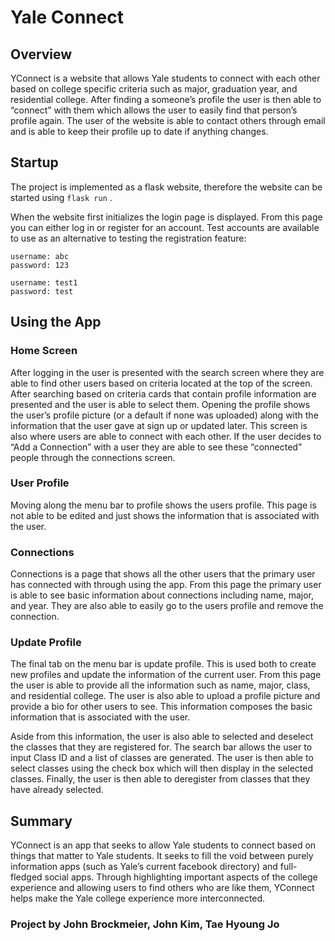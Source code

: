 # Yale Connect
## Overview
YConnect is a website that allows Yale students to connect with each other based on college specific criteria such as major, graduation year, and residential college. After finding a someone’s profile the user is then able to “connect” with them which allows the user to easily find that person’s profile again. The user of the website is able to contact others through email and is able to keep their profile up to date if anything changes.

## Startup
The project is implemented as a flask website, therefore the website can be started using `flask run` . 

When the website first initializes the login page is displayed. From this page you can either log in or register for an account. Test accounts are available to use as an alternative to testing the registration feature:

```
username: abc
password: 123

username: test1
password: test
```

## Using the App
### Home Screen
After logging in the user is presented with the search screen where they are able to find other users based on criteria located at the top of the screen. After searching based on criteria cards that contain profile information are presented and the user is able to select them. Opening the profile shows the user’s profile picture (or a default if none was uploaded) along with the information that the user gave at sign up or updated later. This screen is also where users are able to connect with each other. If the user decides to “Add a Connection” with a user they are able to see these “connected” people through the connections screen.

### User Profile
Moving along the menu bar to profile shows the users profile. This page is not able to be edited and just shows the information that is associated with the user.

### Connections
Connections is a page that shows all the other users that the primary user has connected with through using the app. From this page the primary user is able to see basic information about connections including name, major, and year. They are also able to easily go to the users profile and remove the connection.

### Update Profile
The final tab on the menu bar is update profile. This is used both to create new profiles and update the information of the current user. From this page the user is able to provide all the information such as name, major, class, and residential college. The user is also able to upload a profile picture and provide a bio for other users to see. This information composes the basic information that is associated with the user.

Aside from this information, the user is also able to selected and deselect the classes that they are registered for. The search bar allows the user to input Class ID and a list of classes are generated. The user is then able to select classes using the check box which will then display in the selected classes. Finally, the user is then able to deregister from classes that they have already selected.

## Summary
YConnect is an app that seeks to allow Yale students to connect based on things that matter to Yale students. It seeks to fill the void between purely information apps (such as Yale’s current facebook directory) and full-fledged social apps. Through highlighting important aspects of the college experience and allowing users to find others who are like them, YConnect helps make the Yale college experience more interconnected.

### Project by John Brockmeier, John Kim, Tae Hyoung Jo







